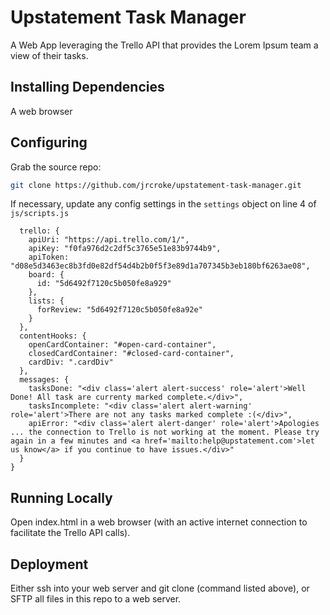 # Upstatement Task Manager
A Web App leveraging the Trello API that provides the Lorem Ipsum team a view of their tasks.

## Installing Dependencies

A web browser

## Configuring

Grab the source repo:

```sh
git clone https://github.com/jrcroke/upstatement-task-manager.git
```

If necessary, update any config settings in the `settings` object on line 4 of `js/scripts.js`

```const settings = {
  trello: {
    apiUri: "https://api.trello.com/1/",
    apiKey: "f0fa976d2c2df5c3765e51e83b9744b9",
    apiToken: "d08e5d3463ec8b3fd0e82df54d4b2b0f5f3e89d1a707345b3eb180bf6263ae08",
    board: {
      id: "5d6492f7120c5b050fe8a929"
    },
    lists: {
      forReview: "5d6492f7120c5b050fe8a92e"
    }
  },
  contentHooks: {
    openCardContainer: "#open-card-container",
    closedCardContainer: "#closed-card-container",
    cardDiv: ".cardDiv"
  },
  messages: {
    tasksDone: "<div class='alert alert-success' role='alert'>Well Done! All task are currenty marked complete.</div>",
    tasksIncomplete: "<div class='alert alert-warning' role='alert'>There are not any tasks marked complete :(</div>",
    apiError: "<div class='alert alert-danger' role='alert'>Apologies ... the connection to Trello is not working at the moment. Please try again in a few minutes and <a href='mailto:help@upstatement.com'>let us know</a> if you continue to have issues.</div>"
  }
}
```

## Running Locally

Open index.html in a web browser (with an active internet connection to facilitate the Trello API calls).

## Deployment

Either ssh into your web server and git clone (command listed above), or SFTP all files in this repo to a web server.
